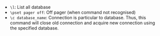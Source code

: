 - `\l`: List all database
- `\pset pager off`: Off pager (when command not recognised)
- `\c database_name`: Connection is particular to database. Thus, this command will close old connection and acquire new connection using the specified database.
